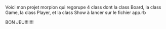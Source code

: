 Voici mon projet morpion qui regorupe 4 class dont la class Board, la class Game, la class Player, et la class Show à lancer sur le fichier app.rb

BON JEU!!!!!!!
